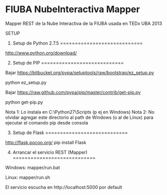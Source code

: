 FIUBA NubeInteractiva Mapper
============================

Mapper REST de la Nube Interactiva de la FIUBA usada en TEDx UBA 2013

SETUP

1. Setup de Python 2.7.5 
============================

http://www.python.org/download/

2. Setup de PIP
============================

Bajar https://bitbucket.org/pypa/setuptools/raw/bootstrap/ez_setup.py

python ez_setup.py

Bajar https://raw.github.com/pypa/pip/master/contrib/get-pip.py

python get-pip.py

Nota 1: Lo instala en C:\Python27\Scripts (p ej en Windows) Nota 2: No olvidar agregar este directorio al path de Windows (o al de Linux) para ejecutar el comando pip desde consola

3. Setup de Flask 
============================

http://flask.pocoo.org/
pip install Flask

4. Arrancar el servicio REST (Mapper)
============================

Windows: mapper/run.bat

Linux: mapper/run.sh

El servicio escucha en http://localhost:5000 por default 

